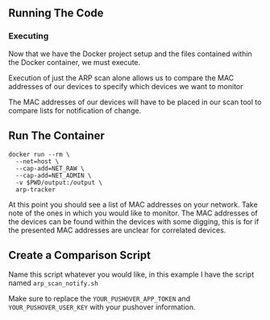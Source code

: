 <h2>Running The Code</h2>
<h3>Executing</h3>
<p>Now that we have the Docker project setup and the files contained within the Docker container, we must execute.</p>
<p>Execution of just the ARP scan alone allows us to compare the MAC addresses of our devices to specify which devices we want to monitor</p>
<p>The MAC addresses of our devices will have to be placed in our scan tool to compare lists for notification of change.</p>

<h2>Run The Container</h2>

```
docker run --rm \
  --net=host \
  --cap-add=NET_RAW \
  --cap-add=NET_ADMIN \
  -v $PWD/output:/output \
  arp-tracker
```
<p>At this point you should see a list of MAC addresses on your network. Take note of the ones in which you would like to monitor. The MAC addresses of the devices can be found within the devices with some digging, this is for if the presented MAC addresses are unclear for correlated devices.</p>

<h2>Create a Comparison Script</h2>
<p>Name this script whatever you would like, in this example I have the script named <code>arp_scan_notify.sh</code></p>
<p>Make sure to replace the <code>YOUR_PUSHOVER_APP_TOKEN</code> and <code>YOUR_PUSHOVER_USER_KEY</code> with your pushover information. </p>
